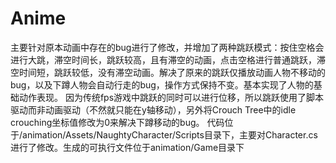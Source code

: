 # Anime
主要针对原本动画中存在的bug进行了修改，并增加了两种跳跃模式：按住空格会进行大跳，滞空时间长，跳跃较高，且有滞空的动画，点击空格进行普通跳跃，滞空时间短，跳跃较低，没有滞空动画。解决了原来的跳跃仅播放动画人物不移动的bug，以及下蹲人物会自动行走的bug，操作方式保持不变。基本实现了人物的基础动作表现。
因为传统fps游戏中跳跃的同时可以进行位移，所以跳跃使用了脚本驱动而非动画驱动（不然就只能在y轴移动），另外将Crouch Tree中的idle crouching坐标值修改为0来解决下蹲移动的bug。
代码位于/animation/Assets/NaughtyCharacter/Scripts目录下，主要对Character.cs进行了修改。生成的可执行文件位于animation/Game目录下
